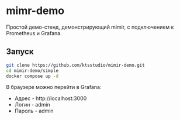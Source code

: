 # mimr-demo

Простой демо-стенд, демонстрирующий mimir, с подключением к Prometheus и Grafana.

## Запуск

```bash
git clone https://github.com/ktsstudio/mimir-demo.git
cd mimir-demo/simple
docker compose up -d
```

В браузере можно перейти в Grafana:
* Адрес - http://localhost:3000
* Логин - admin
* Пароль - admin